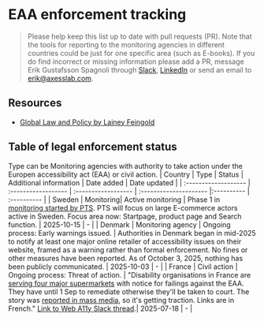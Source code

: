 # EAA enforcement tracking
> Please help keep this list up to date with pull requests (PR).
> Note that the tools for reporting to the monitoring agencies in different countries could be just for one specific area (such as E-books). If you do find incorrect or missing information please add a PR, message Erik Gustafsson Spagnoli through [Slack](http://web-a11y.slack.com/), [LinkedIn](http://a11y.se/) or send an email to [erik@axesslab.com](mailto:erik@axesslab.com).

## Resources
- [Global Law and Policy by Lainey Feingold](https://www.lflegal.com/global-law-and-policy/)

## Table of legal enforcement status
Type can be Monitoring agencies with authority to take action under the Europen accessibility act (EAA) or civil action.
| Country              | Type                |  Status              | Additional information | Date added | Date updated |
| :------------------- | :------------------ |  :------------------ | :--------------------- |:---------- | :---------- |
| Sweden | Monitoring|  Active monitoring | Phase 1 in [monitoring started by PTS](https://pts.se//nyheter-och-pressmeddelanden/pts-inleder-en-tillsyn-av-e-handelstjanster/). PTS will focus on large E-commerce actors active in Sweden. Focus area now: Startpage, product page and Search function. | 2025-10-15 | - |
| Denmark | Monitoring agency | Ongoing process: Early warnings issued. | Authorities in Denmark began in mid-2025 to notify at least one major online retailer of accessibility issues on their website, framed as a warning rather than formal enforcement. No fines or other measures have been reported. As of October 3, 2025, nothing has been publicly communicated. | 2025-10-03 | - |
| France | Civil action |  Ongoing process: Threat of action. | "Disability organisations in France are [serving four major supermarkets](https://droitpluriel.fr/mise-en-demeure-des-entreprises-auchan-carrefour-e-leclerc-et-picard-surgeles-de-se-conformer-a-leur-obligation-daccessibilite-numerique-pour-leurs-services-de-courses-en-ligne/) with notice for failings against the EAA. They have until 1 Sep to remediate otherwise they'll be taken to court. The story was [reported in mass media](https://www.lefigaro.fr/conso/e-leclerc-carrefour-picard-et-auchan-mis-en-demeure-pour-la-non-accessibilite-de-leurs-sites-aux-malvoyants-20250711), so it's getting traction. Links are in French." [Link to Web A11y Slack thread](https://web-a11y.slack.com/archives/CP6NHEEKD/p1752824021804309?thread_ts=1752824021.804309&cid=CP6NHEEKD).| 2025-07-18 | - |
